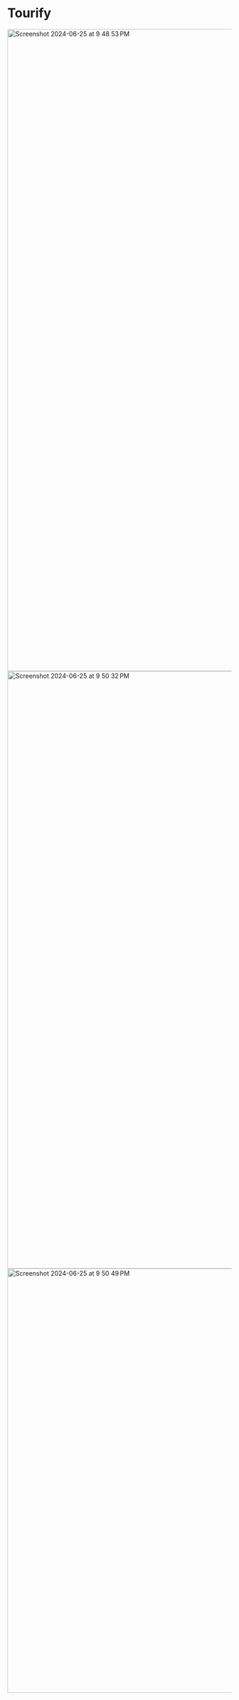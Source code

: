 # Tourify

<img width="1440" alt="Screenshot 2024-06-25 at 9 48 53 PM" src="https://github.com/sharan2702/Tourify/assets/133088748/eb9a2803-a0b3-4f19-b532-61dd5b7ecb61">
<img width="1340" alt="Screenshot 2024-06-25 at 9 50 32 PM" src="https://github.com/sharan2702/Tourify/assets/133088748/c03d63ca-69aa-4575-93c8-f3f6ae846555">
<img width="951" alt="Screenshot 2024-06-25 at 9 50 49 PM" src="https://github.com/sharan2702/Tourify/assets/133088748/5727824a-15b7-4f18-a7e9-00927b0e1061">

